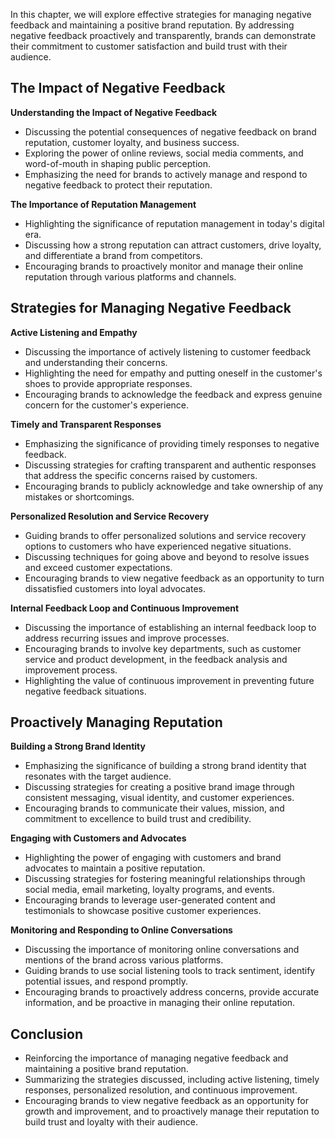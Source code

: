 
In this chapter, we will explore effective strategies for managing negative feedback and maintaining a positive brand reputation. By addressing negative feedback proactively and transparently, brands can demonstrate their commitment to customer satisfaction and build trust with their audience.

The Impact of Negative Feedback
-------------------------------

**Understanding the Impact of Negative Feedback**

* Discussing the potential consequences of negative feedback on brand reputation, customer loyalty, and business success.
* Exploring the power of online reviews, social media comments, and word-of-mouth in shaping public perception.
* Emphasizing the need for brands to actively manage and respond to negative feedback to protect their reputation.

**The Importance of Reputation Management**

* Highlighting the significance of reputation management in today's digital era.
* Discussing how a strong reputation can attract customers, drive loyalty, and differentiate a brand from competitors.
* Encouraging brands to proactively monitor and manage their online reputation through various platforms and channels.

Strategies for Managing Negative Feedback
-----------------------------------------

**Active Listening and Empathy**

* Discussing the importance of actively listening to customer feedback and understanding their concerns.
* Highlighting the need for empathy and putting oneself in the customer's shoes to provide appropriate responses.
* Encouraging brands to acknowledge the feedback and express genuine concern for the customer's experience.

**Timely and Transparent Responses**

* Emphasizing the significance of providing timely responses to negative feedback.
* Discussing strategies for crafting transparent and authentic responses that address the specific concerns raised by customers.
* Encouraging brands to publicly acknowledge and take ownership of any mistakes or shortcomings.

**Personalized Resolution and Service Recovery**

* Guiding brands to offer personalized solutions and service recovery options to customers who have experienced negative situations.
* Discussing techniques for going above and beyond to resolve issues and exceed customer expectations.
* Encouraging brands to view negative feedback as an opportunity to turn dissatisfied customers into loyal advocates.

**Internal Feedback Loop and Continuous Improvement**

* Discussing the importance of establishing an internal feedback loop to address recurring issues and improve processes.
* Encouraging brands to involve key departments, such as customer service and product development, in the feedback analysis and improvement process.
* Highlighting the value of continuous improvement in preventing future negative feedback situations.

Proactively Managing Reputation
-------------------------------

**Building a Strong Brand Identity**

* Emphasizing the significance of building a strong brand identity that resonates with the target audience.
* Discussing strategies for creating a positive brand image through consistent messaging, visual identity, and customer experiences.
* Encouraging brands to communicate their values, mission, and commitment to excellence to build trust and credibility.

**Engaging with Customers and Advocates**

* Highlighting the power of engaging with customers and brand advocates to maintain a positive reputation.
* Discussing strategies for fostering meaningful relationships through social media, email marketing, loyalty programs, and events.
* Encouraging brands to leverage user-generated content and testimonials to showcase positive customer experiences.

**Monitoring and Responding to Online Conversations**

* Discussing the importance of monitoring online conversations and mentions of the brand across various platforms.
* Guiding brands to use social listening tools to track sentiment, identify potential issues, and respond promptly.
* Encouraging brands to proactively address concerns, provide accurate information, and be proactive in managing their online reputation.

Conclusion
----------

* Reinforcing the importance of managing negative feedback and maintaining a positive brand reputation.
* Summarizing the strategies discussed, including active listening, timely responses, personalized resolution, and continuous improvement.
* Encouraging brands to view negative feedback as an opportunity for growth and improvement, and to proactively manage their reputation to build trust and loyalty with their audience.
